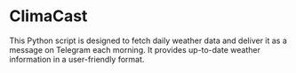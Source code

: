 # ClimaCast

This Python script is designed to fetch daily weather data and deliver it as a message on Telegram each morning. It provides up-to-date weather information in a user-friendly format.
